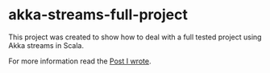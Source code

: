 akka-streams-full-project
=========================

This project was created to show how to deal with a full tested project using Akka streams in Scala.

For more information read the [Post I wrote](https://partialflow.wordpress.com/2015/08/17/akka-streams-designing-a-full-project/).

